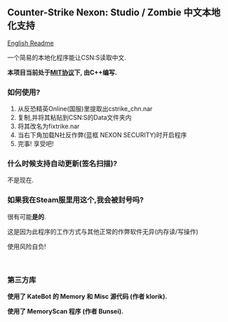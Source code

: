## Counter-Strike Nexon: Studio / Zombie 中文本地化支持

[English Readme](./README.md)

一个简易的本地化程序能让CSN:S读取中文.

**本项目当前处于[MIT协议](./LICENSE_CN)下, 由C++编写.**

### 如何使用?
1. 从反恐精英Online(国服)里提取出cstrike_chn.nar
2. 复制,并将其粘贴到CSN:S的Data文件夹内
3. 将其改名为fixtrike.nar
4. 当右下角加载N社反作弊(蓝框 NEXON SECURITY)时开启程序
5. 完事! 享受吧!

### 什么时候支持自动更新(签名扫描)?
不是现在.

### 如果我在Steam服里用这个,我会被封号吗?
很有可能**是的**.

这是因为此程序的工作方式与其他正常的作弊软件无异(内存读/写操作)

使用风险自负!

‮

### 第三方库

**使用了 KateBot 的 Memory 和 Misc 源代码 (作者 klorik).**

**使用了 MemoryScan 程序 (作者 Bunsei).**
